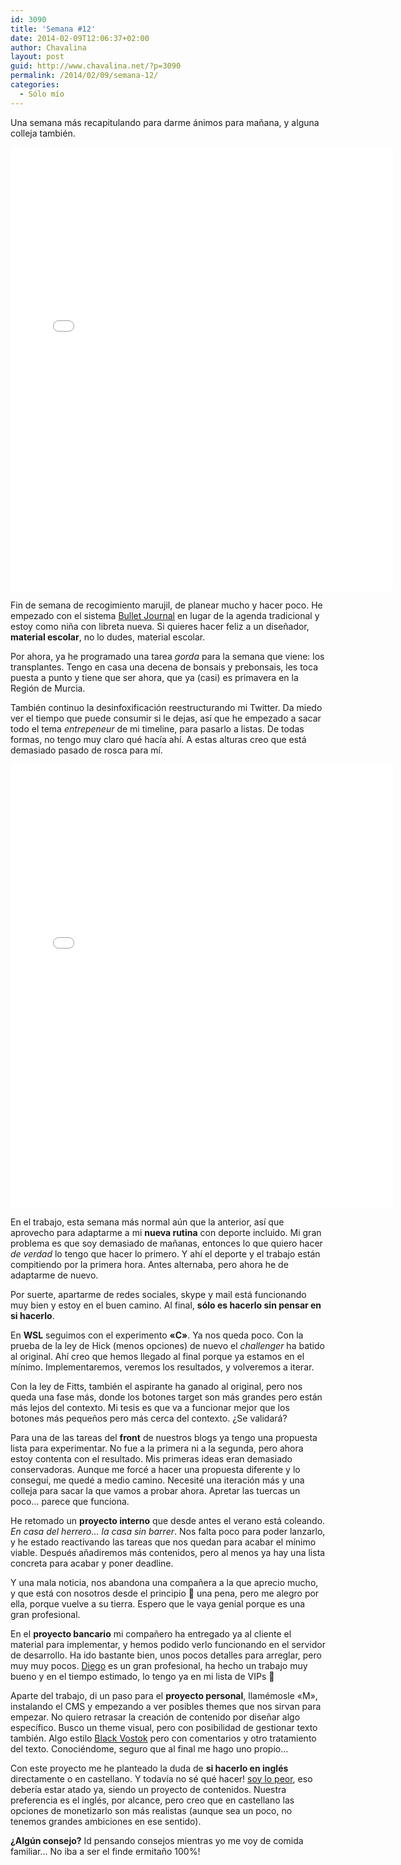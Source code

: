 ```yaml
---
id: 3090
title: 'Semana #12'
date: 2014-02-09T12:06:37+02:00
author: Chavalina
layout: post
guid: http://www.chavalina.net/?p=3090
permalink: /2014/02/09/semana-12/
categories:
  - Sólo mío
---
```

Una semana más recapitulando para darme ánimos para mañana, y alguna colleja también.

<iframe src="//instagram.com/p/kDXjz_Nsls/embed/" width="612" height="710" frameborder="0" scrolling="no" allowtransparency="true"></iframe>

Fin de semana de recogimiento marujil, de planear mucho y hacer poco. He empezado con el sistema [Bullet Journal](http://bulletjournal.com/) en lugar de la agenda tradicional y estoy como niña con libreta nueva. Si quieres hacer feliz a un diseñador, **material escolar**, no lo dudes, material escolar.

Por ahora, ya he programado una tarea _gorda_ para la semana que viene: los transplantes. Tengo en casa una decena de bonsais y prebonsais, les toca puesta a punto y tiene que ser ahora, que ya (casi) es primavera en la Región de Murcia.

También continuo la desinfoxificación reestructurando mi Twitter. Da miedo ver el tiempo que puede consumir si le dejas, así que he empezado a sacar todo el tema _entrepeneur_ de mi timeline, para pasarlo a listas. De todas formas, no tengo muy claro qué hacía ahí. A estas alturas creo que está demasiado pasado de rosca para mí.

<iframe src="//instagram.com/p/kDESektsoD/embed/" width="612" height="710" frameborder="0" scrolling="no" allowtransparency="true"></iframe>

En el trabajo, esta semana más normal aún que la anterior, así que aprovecho para adaptarme a mi **nueva rutina** con deporte incluido. Mi gran problema es que soy demasiado de mañanas, entonces lo que quiero hacer _de verdad_ lo tengo que hacer lo primero. Y ahí el deporte y el trabajo están compitiendo por la primera hora. Antes alternaba, pero ahora he de adaptarme de nuevo.

Por suerte, apartarme de redes sociales, skype y mail está funcionando muy bien y estoy en el buen camino. Al final, **sólo es hacerlo sin pensar en si hacerlo**.

En **WSL** seguimos con el experimento **«C»**. Ya nos queda poco. Con la prueba de la ley de Hick (menos opciones) de nuevo el <em lang="en">challenger</em> ha batido al original. Ahí creo que hemos llegado al final porque ya estamos en el mínimo. Implementaremos, veremos los resultados, y volveremos a iterar.

Con la ley de Fitts, también el aspirante ha ganado al original, pero nos queda una fase más, donde los botones target son más grandes pero están más lejos del contexto. Mi tesis es que va a funcionar mejor que los botones más pequeños pero más cerca del contexto. ¿Se validará?

Para una de las tareas del **front** de nuestros blogs ya tengo una propuesta lista para experimentar. No fue a la primera ni a la segunda, pero ahora estoy contenta con el resultado. Mis primeras ideas eran demasiado conservadoras. Aunque me forcé a hacer una propuesta diferente y lo conseguí, me quedé a medio camino. Necesité una iteración más y una colleja para sacar la que vamos a probar ahora. Apretar las tuercas un poco… parece que funciona.

He retomado un **proyecto interno** que desde antes el verano está coleando. _En casa del herrero… la casa sin barrer_. Nos falta poco para poder lanzarlo, y he estado reactivando las tareas que nos quedan para acabar el mínimo viable. Después añadiremos más contenidos, pero al menos ya hay una lista concreta para acabar y poner deadline.

Y una mala noticia, nos abandona una compañera a la que aprecio mucho, y que está con nosotros desde el principio 🙁 una pena, pero me alegro por ella, porque vuelve a su tierra. Espero que le vaya genial porque es una gran profesional.

En el **proyecto bancario** mi compañero ha entregado ya al cliente el material para implementar, y hemos podido verlo funcionando en el servidor de desarrollo. Ha ido bastante bien, unos pocos detalles para arreglar, pero muy muy pocos. [Diego](http://diegosantamarta.com/) es un gran profesional, ha hecho un trabajo muy bueno y en el tiempo estimado, lo tengo ya en mi lista de VIPs 🙂

Aparte del trabajo, di un paso para el **proyecto personal**, llamémosle «M», instalando el CMS y empezando a ver posibles themes que nos sirvan para empezar. No quiero retrasar la creación de contenido por diseñar algo específico. Busco un theme visual, pero con posibilidad de gestionar texto también. Algo estilo [Black Vostok](http://www.blackvostok.com/test/) pero con comentarios y otro tratamiento del texto. Conociéndome, seguro que al final me hago uno propio…

Con este proyecto me he planteado la duda de **si hacerlo en inglés** directamente o en castellano. Y todavía no sé qué hacer! [soy lo peor](http://www.youtube.com/watch?v=xdp2MX77I1o), eso debería estar atado ya, siendo un proyecto de contenidos. Nuestra preferencia es el inglés, por alcance, pero creo que en castellano las opciones de monetizarlo son más realistas (aunque sea un poco, no tenemos grandes ambiciones en ese sentido).

**¿Algún consejo?** Id pensando consejos mientras yo me voy de comida familiar… No iba a ser el finde ermitaño 100%!
